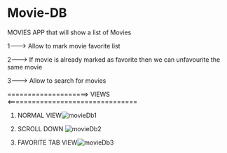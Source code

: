 # Movie-DB

MOVIES APP that will show a list of Movies


1---> Allow to mark movie favorite list

2---> If movie is already marked as favorite then we can unfavourite the same movie

3---> Allow to search for movies

====================> VIEWS <================================

1. NORMAL VIEW![movieDb1](https://user-images.githubusercontent.com/60600782/175785396-8ea2c6fb-8f27-4972-a332-33bcfb5a759f.PNG)

2. SCROLL DOWN ![movieDb2](https://user-images.githubusercontent.com/60600782/175785409-7a184950-35ab-43a3-9eee-1f16032fde89.PNG)

3. FAVORITE TAB VIEW![movieDb3](https://user-images.githubusercontent.com/60600782/175785418-6c8cf8b4-d910-4c4f-a121-d70f3e8d573e.PNG)



